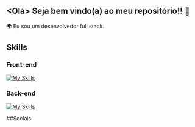 ## <Olá> Seja bem vindo(a) ao meu repositório!! 👋

🌍  Eu sou um desenvolvedor full stack.

## Skills
### Front-end
[![My Skills](https://skillicons.dev/icons?i=js,html,css,react,redux,nodejs,yarn,npm,vite,ts&perline=3)](https://skillicons.dev)
### Back-end
[![My Skills](https://skillicons.dev/icons?i=cs,nodejs,dotnet,mysql)](https://skillicons.dev)

##Socials

<!--
**RogerioCordeiro/RogerioCordeiro** is a ✨ _special_ ✨ repository because its `README.md` (this file) appears on your GitHub profile.

Here are some ideas to get you started:

- 🔭 I’m currently working on ...
- 🌱 I’m currently learning ...
- 👯 I’m looking to collaborate on ...
- 🤔 I’m looking for help with ...
- 💬 Ask me about ...
- 📫 How to reach me: ...
- 😄 Pronouns: ...
- ⚡ Fun fact: ...
-->
